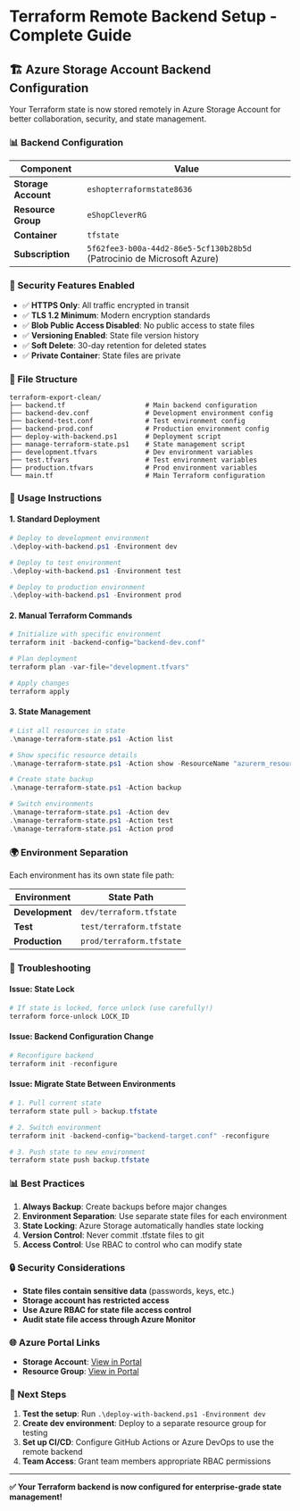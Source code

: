 # Terraform Remote Backend Setup - Complete Guide

## 🏗️ Azure Storage Account Backend Configuration

Your Terraform state is now stored remotely in Azure Storage Account for better collaboration, security, and state management.

### 📊 Backend Configuration

| Component | Value |
|-----------|--------|
| **Storage Account** | `eshopterraformstate8636` |
| **Resource Group** | `eShopCleverRG` |
| **Container** | `tfstate` |
| **Subscription** | `5f62fee3-b00a-44d2-86e5-5cf130b28b5d` (Patrocinio de Microsoft Azure) |

### 🔐 Security Features Enabled

- ✅ **HTTPS Only**: All traffic encrypted in transit
- ✅ **TLS 1.2 Minimum**: Modern encryption standards
- ✅ **Blob Public Access Disabled**: No public access to state files
- ✅ **Versioning Enabled**: State file version history
- ✅ **Soft Delete**: 30-day retention for deleted states
- ✅ **Private Container**: State files are private

### 📁 File Structure

```
terraform-export-clean/
├── backend.tf                    # Main backend configuration
├── backend-dev.conf              # Development environment config
├── backend-test.conf             # Test environment config  
├── backend-prod.conf             # Production environment config
├── deploy-with-backend.ps1       # Deployment script
├── manage-terraform-state.ps1    # State management script
├── development.tfvars            # Dev environment variables
├── test.tfvars                   # Test environment variables
├── production.tfvars             # Prod environment variables
└── main.tf                       # Main Terraform configuration
```

### 🚀 Usage Instructions

#### 1. **Standard Deployment**
```powershell
# Deploy to development environment
.\deploy-with-backend.ps1 -Environment dev

# Deploy to test environment  
.\deploy-with-backend.ps1 -Environment test

# Deploy to production environment
.\deploy-with-backend.ps1 -Environment prod
```

#### 2. **Manual Terraform Commands**
```powershell
# Initialize with specific environment
terraform init -backend-config="backend-dev.conf"

# Plan deployment
terraform plan -var-file="development.tfvars"

# Apply changes
terraform apply
```

#### 3. **State Management**
```powershell
# List all resources in state
.\manage-terraform-state.ps1 -Action list

# Show specific resource details
.\manage-terraform-state.ps1 -Action show -ResourceName "azurerm_resource_group.eshop_rg"

# Create state backup
.\manage-terraform-state.ps1 -Action backup

# Switch environments
.\manage-terraform-state.ps1 -Action dev
.\manage-terraform-state.ps1 -Action test
.\manage-terraform-state.ps1 -Action prod
```

### 🌍 Environment Separation

Each environment has its own state file path:

| Environment | State Path |
|-------------|------------|
| **Development** | `dev/terraform.tfstate` |
| **Test** | `test/terraform.tfstate` |
| **Production** | `prod/terraform.tfstate` |

### 🔧 Troubleshooting

#### **Issue: State Lock**
```powershell
# If state is locked, force unlock (use carefully!)
terraform force-unlock LOCK_ID
```

#### **Issue: Backend Configuration Change**
```powershell
# Reconfigure backend
terraform init -reconfigure
```

#### **Issue: Migrate State Between Environments**
```powershell
# 1. Pull current state
terraform state pull > backup.tfstate

# 2. Switch environment
terraform init -backend-config="backend-target.conf" -reconfigure

# 3. Push state to new environment
terraform state push backup.tfstate
```

### 📊 Best Practices

1. **Always Backup**: Create backups before major changes
2. **Environment Separation**: Use separate state files for each environment
3. **State Locking**: Azure Storage automatically handles state locking
4. **Version Control**: Never commit .tfstate files to git
5. **Access Control**: Use RBAC to control who can modify state

### 🔒 Security Considerations

- **State files contain sensitive data** (passwords, keys, etc.)
- **Storage account has restricted access**
- **Use Azure RBAC for state file access control**
- **Audit state file access through Azure Monitor**

### 🌐 Azure Portal Links

- **Storage Account**: [View in Portal](https://portal.azure.com/#@cleveritgroup.onmicrosoft.com/resource/subscriptions/5f62fee3-b00a-44d2-86e5-5cf130b28b5d/resourceGroups/eShopCleverRG/providers/Microsoft.Storage/storageAccounts/eshopterraformstate8636)
- **Resource Group**: [View in Portal](https://portal.azure.com/#@cleveritgroup.onmicrosoft.com/resource/subscriptions/5f62fee3-b00a-44d2-86e5-5cf130b28b5d/resourceGroups/eShopCleverRG)

### 🎯 Next Steps

1. **Test the setup**: Run `.\deploy-with-backend.ps1 -Environment dev`
2. **Create dev environment**: Deploy to a separate resource group for testing
3. **Set up CI/CD**: Configure GitHub Actions or Azure DevOps to use the remote backend
4. **Team Access**: Grant team members appropriate RBAC permissions

---

**✅ Your Terraform backend is now configured for enterprise-grade state management!**
